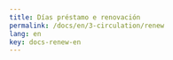 ```yaml
---
title: Días préstamo e renovación
permalink: /docs/en/3-circulation/renew
lang: en
key: docs-renew-en
---
```

